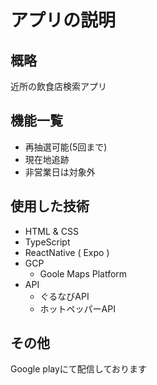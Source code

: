 # アプリの説明
## 概略
近所の飲食店検索アプリ
## 機能一覧
- 再抽選可能(5回まで)
- 現在地追跡
- 非営業日は対象外
## 使用した技術
 - HTML & CSS 
 - TypeScript
 - ReactNative ( Expo )
 - GCP
     - Goole Maps Platform
 - API
     - ぐるなびAPI
     - ホットペッパーAPI
## その他
Google playにて配信しております
